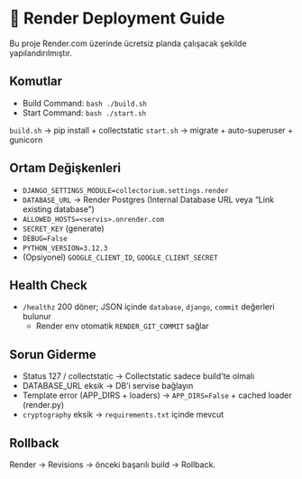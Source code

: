 # 🚀 Render Deployment Guide

Bu proje Render.com üzerinde ücretsiz planda çalışacak şekilde yapılandırılmıştır.

## Komutlar

- Build Command: `bash ./build.sh`
- Start Command: `bash ./start.sh`

`build.sh` → pip install + collectstatic
`start.sh` → migrate + auto-superuser + gunicorn

## Ortam Değişkenleri

- `DJANGO_SETTINGS_MODULE=collectorium.settings.render`
- `DATABASE_URL` → Render Postgres (Internal Database URL veya “Link existing database”)
- `ALLOWED_HOSTS=<servis>.onrender.com`
- `SECRET_KEY` (generate)
- `DEBUG=False`
- `PYTHON_VERSION=3.12.3`
- (Opsiyonel) `GOOGLE_CLIENT_ID`, `GOOGLE_CLIENT_SECRET`

## Health Check

- `/healthz` 200 döner; JSON içinde `database`, `django`, `commit` değerleri bulunur
  - Render env otomatik `RENDER_GIT_COMMIT` sağlar

## Sorun Giderme

- Status 127 / collectstatic → Collectstatic sadece build’te olmalı
- DATABASE_URL eksik → DB’i servise bağlayın
- Template error (APP_DIRS + loaders) → `APP_DIRS=False` + cached loader (render.py)
- `cryptography` eksik → `requirements.txt` içinde mevcut

## Rollback

Render → Revisions → önceki başarılı build → Rollback.


